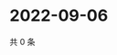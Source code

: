 # 2022-09-06

共 0 条

<!-- BEGIN WEIBO -->
<!-- 最后更新时间 Tue Sep 06 2022 22:18:35 GMT+0800 (China Standard Time) -->

<!-- END WEIBO -->
